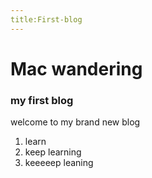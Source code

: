```yaml
---
title:First-blog
---
```

# Mac wandering
### my first blog
welcome to my brand new blog
1. learn
2. keep learning
3. keeeeep leaning
